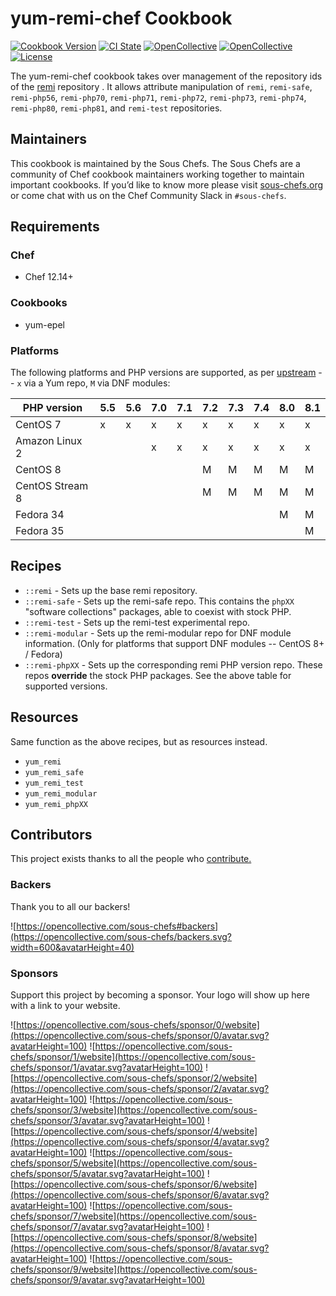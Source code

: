 # yum-remi-chef Cookbook

[![Cookbook Version](https://img.shields.io/cookbook/v/yum-remi-chef.svg)](https://supermarket.chef.io/cookbooks/yum-remi-chef)
[![CI State](https://github.com/sous-chefs/yum-remi-chef/workflows/ci/badge.svg)](https://github.com/sous-chefs/yum-remi-chef/actions?query=workflow%3Aci)
[![OpenCollective](https://opencollective.com/sous-chefs/backers/badge.svg)](#backers)
[![OpenCollective](https://opencollective.com/sous-chefs/sponsors/badge.svg)](#sponsors)
[![License](https://img.shields.io/badge/License-Apache%202.0-green.svg)](https://opensource.org/licenses/Apache-2.0)

The yum-remi-chef cookbook takes over management of the repository ids of the [remi](http://cdn.remirepo.net/) repository . It allows attribute manipulation of `remi`, `remi-safe`, `remi-php56`, `remi-php70`, `remi-php71`, `remi-php72`, `remi-php73`, `remi-php74`, `remi-php80`, `remi-php81`, and `remi-test` repositories.

## Maintainers

This cookbook is maintained by the Sous Chefs. The Sous Chefs are a community of Chef cookbook maintainers working together to maintain important cookbooks. If you’d like to know more please visit [sous-chefs.org](https://sous-chefs.org) or come chat with us on the Chef Community Slack in `#sous-chefs`.

## Requirements

### Chef

- Chef 12.14+

### Cookbooks

- yum-epel

### Platforms

The following platforms and PHP versions are supported, as per [upstream](https://rpms.remirepo.net) -- `x` via a Yum repo, `M` via DNF modules:

| PHP version     | 5.5 | 5.6 | 7.0 | 7.1 | 7.2 | 7.3 | 7.4 | 8.0 | 8.1 |
| --------------- | --- | --- | --- | --- | --- | --- | --- | --- | --- |
| CentOS 7        | x   | x   | x   | x   | x   | x   | x   | x   | x   |
| Amazon Linux 2  |     |     | x   | x   | x   | x   | x   | x   | x   |
| CentOS 8        |     |     |     |     | M   | M   | M   | M   | M   |
| CentOS Stream 8 |     |     |     |     | M   | M   | M   | M   | M   |
| Fedora 34       |     |     |     |     |     |     |     | M   | M   |
| Fedora 35       |     |     |     |     |     |     |     |     | M   |

## Recipes

- `::remi` - Sets up the base remi repository.
- `::remi-safe` - Sets up the remi-safe repo. This contains the `phpXX` "software collections" packages, able to coexist with stock PHP.
- `::remi-test` - Sets up the remi-test experimental repo.
- `::remi-modular` - Sets up the remi-modular repo for DNF module information. (Only for platforms that support DNF modules -- CentOS 8+ / Fedora)
- `::remi-phpXX` - Sets up the corresponding remi PHP version repo. These repos **override** the stock PHP packages. See the above table for supported versions.

## Resources

Same function as the above recipes, but as resources instead.

- `yum_remi`
- `yum_remi_safe`
- `yum_remi_test`
- `yum_remi_modular`
- `yum_remi_phpXX`

## Contributors

This project exists thanks to all the people who [contribute.](https://opencollective.com/sous-chefs/contributors.svg?width=890&button=false)

### Backers

Thank you to all our backers!

![https://opencollective.com/sous-chefs#backers](https://opencollective.com/sous-chefs/backers.svg?width=600&avatarHeight=40)

### Sponsors

Support this project by becoming a sponsor. Your logo will show up here with a link to your website.

![https://opencollective.com/sous-chefs/sponsor/0/website](https://opencollective.com/sous-chefs/sponsor/0/avatar.svg?avatarHeight=100)
![https://opencollective.com/sous-chefs/sponsor/1/website](https://opencollective.com/sous-chefs/sponsor/1/avatar.svg?avatarHeight=100)
![https://opencollective.com/sous-chefs/sponsor/2/website](https://opencollective.com/sous-chefs/sponsor/2/avatar.svg?avatarHeight=100)
![https://opencollective.com/sous-chefs/sponsor/3/website](https://opencollective.com/sous-chefs/sponsor/3/avatar.svg?avatarHeight=100)
![https://opencollective.com/sous-chefs/sponsor/4/website](https://opencollective.com/sous-chefs/sponsor/4/avatar.svg?avatarHeight=100)
![https://opencollective.com/sous-chefs/sponsor/5/website](https://opencollective.com/sous-chefs/sponsor/5/avatar.svg?avatarHeight=100)
![https://opencollective.com/sous-chefs/sponsor/6/website](https://opencollective.com/sous-chefs/sponsor/6/avatar.svg?avatarHeight=100)
![https://opencollective.com/sous-chefs/sponsor/7/website](https://opencollective.com/sous-chefs/sponsor/7/avatar.svg?avatarHeight=100)
![https://opencollective.com/sous-chefs/sponsor/8/website](https://opencollective.com/sous-chefs/sponsor/8/avatar.svg?avatarHeight=100)
![https://opencollective.com/sous-chefs/sponsor/9/website](https://opencollective.com/sous-chefs/sponsor/9/avatar.svg?avatarHeight=100)
